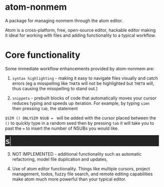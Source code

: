 atom-nonmem
===========

A package for managing nonmem through the atom editor.

Atom is a cross-platform, free, open-source editor, hackable editor making it ideal for working with files and adding functionality to a typical workflow.

# Core functionality
Some immediate workflow enhancements provided by atom-nonmem are:

1) `syntax highlighting` - making it easy to navigate files visually and catch errors (eg a misspelling like `THATA` will not be highlighted but `THETA` will, thus causing the misspelling to stand out.)

2) `snippets` - prebuilt blocks of code that automatically moves your cursor reduces typing and speeds up iteration. For example, by typing `simn` then pressing `tab`, the statement

`$SIM () ONLYSIM NSUB = ` will be added with the cursor placed between the `()` to quickly type in a random seed then by pressing `tab` it will take you to past the `=` to insert the number of NSUBs you would like.

![nsub](assets/simn.gif)

3) NOT IMPLEMENTED - additional functionality such as automatic refactoring, model file duplication and updates,

4) Use of atom editor functionality. Things like multiple cursors, project management, todos, fuzzy file search, and remote editing capabilities make atom much more powerful than your typical editor.

